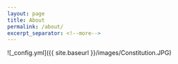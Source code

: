 ```yaml
---
layout: page
title: About
permalink: /about/
excerpt_separator: <!--more-->
---
```


![_config.yml]({{ site.baseurl }}/images/Constitution.JPG)

